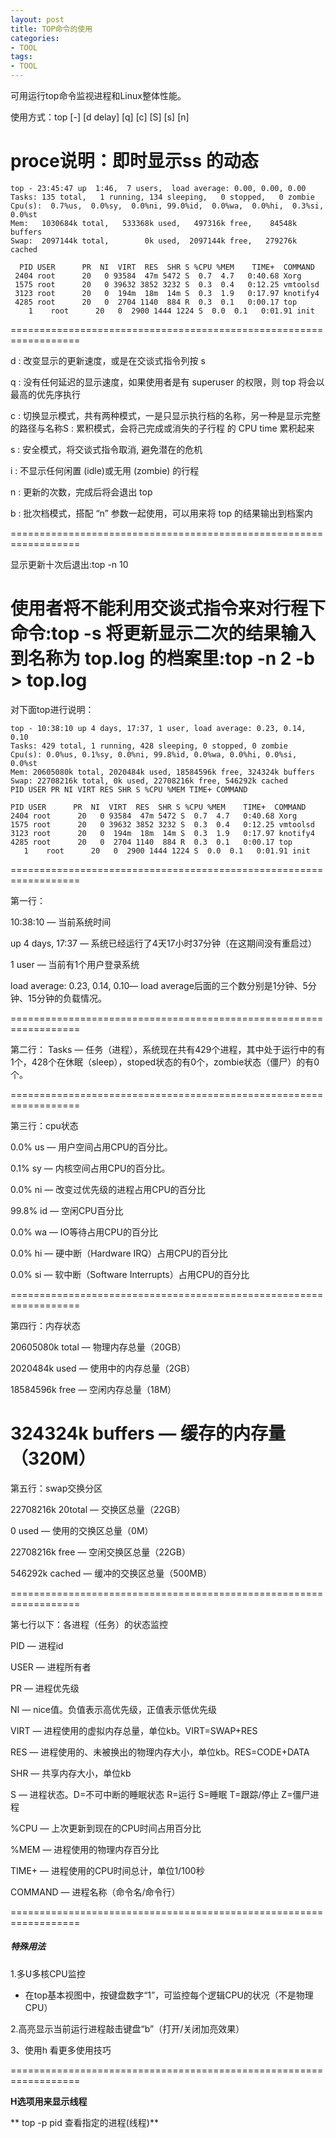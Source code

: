 ```yaml
---
layout: post
title: TOP命令的使用
categories:
- TOOL
tags:
- TOOL
---
```


可用运行top命令监视进程和Linux整体性能。

使用方式：top [-] [d delay] [q] [c] [S] [s] [n]

proce说明：即时显示ss 的动态
==================================================================

    
    top - 23:45:47 up  1:46,  7 users,  load average: 0.00, 0.00, 0.00
    Tasks: 135 total,   1 running, 134 sleeping,   0 stopped,   0 zombie
    Cpu(s):  0.7%us,  0.0%sy,  0.0%ni, 99.0%id,  0.0%wa,  0.0%hi,  0.3%si,  0.0%st
    Mem:   1030684k total,   533368k used,   497316k free,    84548k buffers
    Swap:  2097144k total,        0k used,  2097144k free,   279276k cached
    
      PID USER      PR  NI  VIRT  RES  SHR S %CPU %MEM    TIME+  COMMAND
     2404 root      20   0 93584  47m 5472 S  0.7  4.7   0:40.68 Xorg
     1575 root      20   0 39632 3852 3232 S  0.3  0.4   0:12.25 vmtoolsd
     3123 root      20   0  194m  18m  14m S  0.3  1.9   0:17.97 knotify4
     4285 root      20   0  2704 1140  884 R  0.3  0.1   0:00.17 top
        1    root      20   0  2900 1444 1224 S  0.0  0.1   0:01.91 init


==================================================================


d : 改变显示的更新速度，或是在交谈式指令列按 s

q : 没有任何延迟的显示速度，如果使用者是有 superuser 的权限，则 top 将会以最高的优先序执行

c : 切换显示模式，共有两种模式，一是只显示执行档的名称，另一种是显示完整的路径与名称S : 累积模式，会将己完成或消失的子行程 的 CPU time 累积起来

s : 安全模式，将交谈式指令取消, 避免潜在的危机

i : 不显示任何闲置 (idle)或无用 (zombie) 的行程

n : 更新的次数，完成后将会退出 top

b : 批次档模式，搭配 “n” 参数一起使用，可以用来将 top 的结果输出到档案内

==================================================================

显示更新十次后退出:top -n 10

使用者将不能利用交谈式指令来对行程下命令:top -s
将更新显示二次的结果输入到名称为 top.log 的档案里:top -n 2 -b > top.log
==================================================================
对下面top进行说明：

    
    top - 10:38:10 up 4 days, 17:37, 1 user, load average: 0.23, 0.14, 0.10
    Tasks: 429 total, 1 running, 428 sleeping, 0 stopped, 0 zombie
    Cpu(s): 0.0%us, 0.1%sy, 0.0%ni, 99.8%id, 0.0%wa, 0.0%hi, 0.0%si, 0.0%st
    Mem: 20605080k total, 2020484k used, 18584596k free, 324324k buffers
    Swap: 22708216k total, 0k used, 22708216k free, 546292k cached
    PID USER PR NI VIRT RES SHR S %CPU %MEM TIME+ COMMAND
    
    PID USER      PR  NI  VIRT  RES  SHR S %CPU %MEM    TIME+  COMMAND
    2404 root      20   0 93584  47m 5472 S  0.7  4.7   0:40.68 Xorg
    1575 root      20   0 39632 3852 3232 S  0.3  0.4   0:12.25 vmtoolsd
    3123 root      20   0  194m  18m  14m S  0.3  1.9   0:17.97 knotify4
    4285 root      20   0  2704 1140  884 R  0.3  0.1   0:00.17 top
       1    root      20   0  2900 1444 1224 S  0.0  0.1   0:01.91 init


==================================================================

第一行：

10:38:10 — 当前系统时间

up 4 days, 17:37 — 系统已经运行了4天17小时37分钟（在这期间没有重启过）

1 user — 当前有1个用户登录系统

load average: 0.23, 0.14, 0.10— load average后面的三个数分别是1分钟、5分钟、15分钟的负载情况。

==================================================================

第二行：
Tasks — 任务（进程），系统现在共有429个进程，其中处于运行中的有1个，428个在休眠（sleep），stoped状态的有0个，zombie状态（僵尸）的有0个。

==================================================================

第三行：cpu状态

0.0% us — 用户空间占用CPU的百分比。

0.1% sy — 内核空间占用CPU的百分比。

0.0% ni — 改变过优先级的进程占用CPU的百分比

99.8% id — 空闲CPU百分比

0.0% wa — IO等待占用CPU的百分比

0.0% hi — 硬中断（Hardware IRQ）占用CPU的百分比

0.0% si — 软中断（Software Interrupts）占用CPU的百分比

==================================================================

第四行：内存状态

20605080k total — 物理内存总量（20GB）

2020484k used — 使用中的内存总量（2GB）

18584596k free — 空闲内存总量（18M）

324324k buffers — 缓存的内存量 （320M）
==================================================================

第五行：swap交换分区

22708216k 20total — 交换区总量（22GB）

0 used — 使用的交换区总量（0M）

22708216k free — 空闲交换区总量（22GB）

546292k cached — 缓冲的交换区总量（500MB）

==================================================================

第七行以下：各进程（任务）的状态监控

PID — 进程id

USER — 进程所有者

PR — 进程优先级

NI — nice值。负值表示高优先级，正值表示低优先级

VIRT — 进程使用的虚拟内存总量，单位kb。VIRT=SWAP+RES

RES — 进程使用的、未被换出的物理内存大小，单位kb。RES=CODE+DATA

SHR — 共享内存大小，单位kb

S — 进程状态。D=不可中断的睡眠状态 R=运行 S=睡眠 T=跟踪/停止 Z=僵尸进程

%CPU — 上次更新到现在的CPU时间占用百分比

%MEM — 进程使用的物理内存百分比

TIME+ — 进程使用的CPU时间总计，单位1/100秒

COMMAND — 进程名称（命令名/命令行）

==================================================================

##### 特殊用法
1.多U多核CPU监控
* 在top基本视图中，按键盘数字“1”，可监控每个逻辑CPU的状况（不是物理CPU）

2.高亮显示当前运行进程敲击键盘“b”（打开/关闭加亮效果）

3、使用h 看更多使用技巧

==================================================================

**H选项用来显示线程**

** top -p pid 查看指定的进程(线程)**
